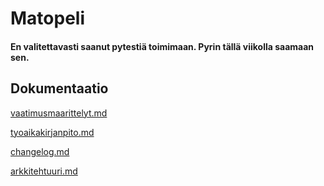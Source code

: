 # Matopeli
#### En valitettavasti saanut pytestiä toimimaan. Pyrin tällä viikolla saamaan sen.

## Dokumentaatio

[vaatimusmaarittelyt.md](https://github.com/VeetiE/ot-harjoitustyo/blob/616726f5d6fef61b10c647811b138121b83db6eb/laskarit/viikko1/vaatimusmaarittely.md)

[tyoaikakirjanpito.md](https://github.com/VeetiE/ot-harjoitustyo/blob/8d28dbc7f2046991de4d43bb066923ab6f049cbd/tyoaikakirjanpito.md)

[changelog.md](https://github.com/VeetiE/ot-harjoitustyo/blob/a03e881599c8f1e92613efc0f92ffce00fec8a64/matopeli/dokumentaatio/changelog.md)

[arkkitehtuuri.md](https://github.com/VeetiE/ot-harjoitustyo/blob/a03e881599c8f1e92613efc0f92ffce00fec8a64/matopeli/dokumentaatio/arkkitehtuuri.md)

